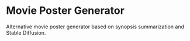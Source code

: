 # Movie Poster Generator
Alternative movie poster generator based on synopsis summarization and Stable Diffusion.
